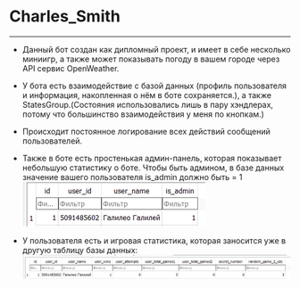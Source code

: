 # Charles_Smith

---

- Данный бот создан как дипломный проект, и имеет в себе несколько миниигр, а также может показывать погоду в вашем городе через API сервис OpenWeather.


- У бота есть взаимодействие с базой данных (профиль пользователя и информация, накопленная о нём в боте сохраняется.), а также StatesGroup.(Состояния использовались лишь в пару хэндлерах, потому что большинство взаимодействия у меня по кнопкам.)


- Происходит постоянное логирование всех действий сообщений пользователей.


- Также в боте есть простенькая админ-панель, которая показывает небольшую статистику о боте. Чтобы быть админом, в базе данных значение вашего пользователя is_admin должно быть = 1![img.png](img.png)


- У пользователя есть и игровая статистика, которая заносится уже в другую таблицу базы данных:
![img_1.png](img_1.png)

